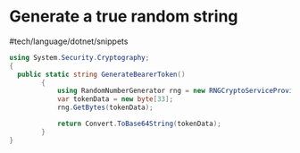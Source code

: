 # Generate a true random string
 #tech/language/dotnet/snippets 

```csharp
using System.Security.Cryptography;
{
  public static string GenerateBearerToken()
        {
            using RandomNumberGenerator rng = new RNGCryptoServiceProvider();
            var tokenData = new byte[33];
            rng.GetBytes(tokenData);

            return Convert.ToBase64String(tokenData);
        }
}
```
